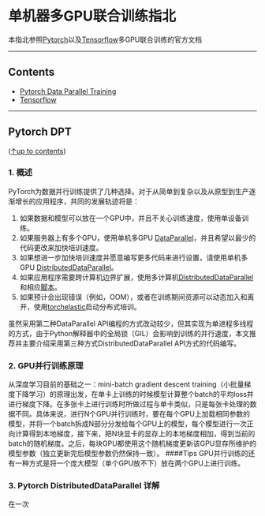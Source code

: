 # 单机器多GPU联合训练指北

本指北参照[Pytorch][1]以及[Tensorflow][2]多GPU联合训练的官方文档

[1]:https://pytorch.org/tutorials/beginner/dist_overview.html
[2]:https://www.tensorflow.org/guide/distributed_training?hl=zh-cn

------

## Contents

- [Pytorch Data Parallel Training](#pytorch-dpt)
- [Tensorflow](#tf)

------

## Pytorch DPT
([↑up to contents](#contents))

### 1. 概述

PyTorch为数据并行训练提供了几种选择。对于从简单到复杂以及从原型到生产逐渐增长的应用程序，共同的发展轨迹将是：
1. 如果数据和模型可以放在一个GPU中，并且不关心训练速度，使用单设备训练。
2. 如果服务器上有多个GPU，使用单机多GPU [DataParallel][3]，并且希望以最少的代码更改来加快培训速度。
3. 如果想进一步加快培训速度并愿意编写更多代码来进行设置，请使用单机多GPU [DistributedDataParallel][4]。
4. 如果应用程序需要跨计算机边界扩展，使用多计算机[DistributedDataParallel][4]和相应[脚本][5]。
5. 如果预计会出现错误（例如，OOM），或者在训练期间资源可以动态加入和离开，使用[torchelastic][6]启动分布式培训。

[3]:https://pytorch.org/docs/master/generated/torch.nn.DataParallel.html
[4]:https://pytorch.org/docs/master/generated/torch.nn.parallel.DistributedDataParallel.html
[5]:https://github.com/pytorch/examples/blob/master/distributed/ddp/README.md
[6]:https://pytorch.org/elastic/0.2.1/index.html

虽然采用第二种DataParallel API编程的方式改动较少，但其实现为单进程多线程的方式，由于Python解释器中的全局锁（GIL）会影响到训练的并行速度，本文推荐并主要介绍采用第三种方式DistributedDataParallel API方式的代码编写。

### 2. GPU并行训练原理

从深度学习目前的基础之一：mini-batch gradient descent training（小批量梯度下降学习）的原理出发，在单卡上训练的时候模型计算整个batch的平均loss并进行梯度下降。在多张卡上进行训练时所做过程与单卡类似，只是每张卡处理的数据不同。具体来说，进行N个GPU并行训练时，要在每个GPU上加载相同参数的模型，并将一个batch拆成N部分分发给每个GPU上的模型，每个模型进行一次正向计算得到本地梯度，接下来，把N块显卡的显存上的本地梯度相加，得到当前的batch的随机梯度。之后，每块GPU都使用这个随机梯度更新该GPU显存所维护的模型参数（独立更新完后模型参数仍然保持一致）。
####Tips
GPU并行训练的还有一种方式是将一个庞大模型（单个GPU放不下）放在两个GPU上进行训练。

### 3. Pytorch DistributedDataParallel 详解

在一次
#### 






